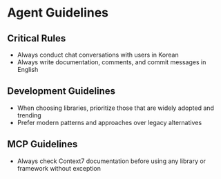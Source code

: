 # Agent Guidelines

## Critical Rules

-   Always conduct chat conversations with users in Korean
-   Always write documentation, comments, and commit messages in English

## Development Guidelines

-   When choosing libraries, prioritize those that are widely adopted and trending
-   Prefer modern patterns and approaches over legacy alternatives

## MCP Guidelines

-   Always check Context7 documentation before using any library or framework without exception
